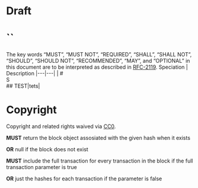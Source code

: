 # Draft
# ``

The key words “MUST”, “MUST NOT”, “REQUIRED”, “SHALL”, “SHALL NOT”, “SHOULD”, “SHOULD NOT”, “RECOMMENDED”, “MAY”, and “OPTIONAL” in this document are to be interpreted as described in [RFC-2119](https://www.ietf.org/rfc/rfc2119.txt).
Speciation | Description
|---|---|
| #<br>S<br>## TEST|tets|

# Copyright
Copyright and related rights waived via [CC0](https://creativecommons.org/publicdomain/zero/1.0/).


**MUST** return the block object assosiated with the given hash when it exists

**OR** null if the block does not exist

**MUST** include the full transaction for every transaction in the block if the full transaction parameter is true

**OR** just the hashes for each transaction if the parameter is false